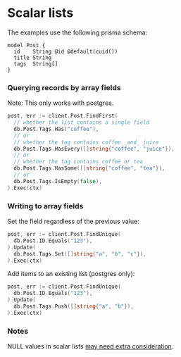 # Scalar lists

The examples use the following prisma schema:

```prisma
model Post {
  id    String @id @default(cuid())
  title String
  tags  String[]
}
```

### Querying records by array fields

Note: This only works with postgres.

```go
post, err := client.Post.FindFirst(
  // whether the list contains a single field
  db.Post.Tags.Has("coffee"),
  // or
  // whether the tag contains coffee _and_ juice
  db.Post.Tags.HasEvery([]string{"coffee", "juice"}),
  // or
  // whether the tag contains coffee or tea
  db.Post.Tags.HasSome([]string{"coffee", "tea"}),
  // or
  db.Post.Tags.IsEmpty(false),
).Exec(ctx)
```

### Writing to array fields

Set the field regardless of the previous value:

```go
post, err := client.Post.FindUnique(
  db.Post.ID.Equals("123"),
).Update(
  db.Post.Tags.Set([]string{"a", "b", "c"}),
).Exec(ctx)
```

Add items to an existing list (postgres only):

```go
post, err := client.Post.FindUnique(
  db.Post.ID.Equals("123"),
).Update(
  db.Post.Tags.Push([]string{"a", "b"}),
).Exec(ctx)
```

### Notes

NULL values in scalar
lists [may need extra consideration](https://www.prisma.io/docs/concepts/components/prisma-client/working-with-fields/working-with-scalar-lists-arrays#filtering-scalar-lists).
